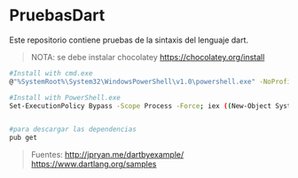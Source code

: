 # PruebasDart
Este repositorio contiene pruebas de la sintaxis del lenguaje dart.

> NOTA:
> se debe instalar chocolatey
> https://chocolatey.org/install

```sh
#Install with cmd.exe
@"%SystemRoot%\System32\WindowsPowerShell\v1.0\powershell.exe" -NoProfile -InputFormat None -ExecutionPolicy Bypass -Command "iex ((New-Object System.Net.WebClient).DownloadString('https://chocolatey.org/install.ps1'))" && SET "PATH=%PATH%;%ALLUSERSPROFILE%\chocolatey\bin"

#Install with PowerShell.exe
Set-ExecutionPolicy Bypass -Scope Process -Force; iex ((New-Object System.Net.WebClient).DownloadString('https://chocolatey.org/install.ps1'))

```


```sh

#para descargar las dependencias
pub get

```

> Fuentes: 
> http://jpryan.me/dartbyexample/
> https://www.dartlang.org/samples
